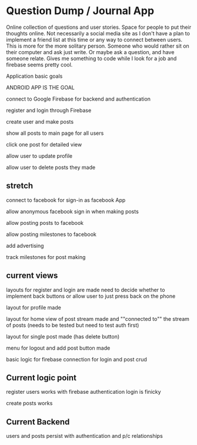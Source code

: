 # Question Dump / Journal App

Online collection of questions and user stories. Space for people to put their thoughts online.
Not necessarily a social media site as I don't have a plan to implement a friend list at this time
or any way to connect between users. This is more for the more solitary person. Someone who would
rather sit on their computer and ask just write. Or maybe ask a question, and have someone relate.
Gives me something to code while I look for a job and firebase seems pretty cool.

Application basic goals

ANDROID APP IS THE GOAL

connect to Google Firebase for backend and authentication

register and login through Firebase

create user and make posts

show all posts to main page for all users

click one post for detailed view

allow user to update profile

allow user to delete posts they made

## stretch

connect to facebook for sign-in as facebook App

allow anonymous facebook sign in when making posts

allow posting posts to facebook

allow posting milestones to facebook

add advertising

track milestones for post making

## current views
layouts for register and login are made need to decide whether to implement back buttons or allow user to just press back on the phone

layout for profile made

layout for home view of post stream made and ""connected to"" the stream of posts (needs to be tested but need to test auth first)

layout for single post made (has delete button)

menu for logout and add post button made

basic logic for firebase connection for login and post crud


## Current logic point

register users works with firebase authentication
login is finicky

create posts works

## Current Backend

users and posts persist with authentication and p/c relationships
